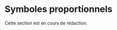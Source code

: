 <a name="proportional-symbols"></a>

# Symboles proportionnels

Cette section est en cours de rédaction.
